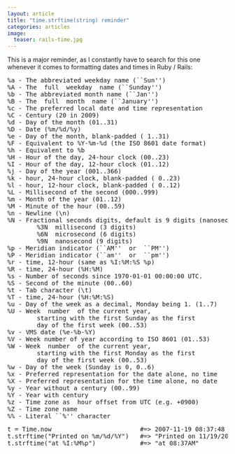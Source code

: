 ```yaml
---
layout: article
title: "time.strftime(string) reminder"
categories: articles
image:
  teaser: rails-time.jpg
---
```


This is a major reminder, as I constantly have to search for this one whenever it comes to formatting dates and times in Ruby / Rails:

<pre>%a - The abbreviated weekday name (``Sun'')
%A - The  full  weekday  name (``Sunday'')
%b - The abbreviated month name (``Jan'')
%B - The  full  month  name (``January'')
%c - The preferred local date and time representation
%C - Century (20 in 2009)
%d - Day of the month (01..31)
%D - Date (%m/%d/%y)
%e - Day of the month, blank-padded ( 1..31)
%F - Equivalent to %Y-%m-%d (the ISO 8601 date format)
%h - Equivalent to %b
%H - Hour of the day, 24-hour clock (00..23)
%I - Hour of the day, 12-hour clock (01..12)
%j - Day of the year (001..366)
%k - hour, 24-hour clock, blank-padded ( 0..23)
%l - hour, 12-hour clock, blank-padded ( 0..12)
%L - Millisecond of the second (000..999)
%m - Month of the year (01..12)
%M - Minute of the hour (00..59)
%n - Newline (\n)
%N - Fractional seconds digits, default is 9 digits (nanosecond)
        %3N  millisecond (3 digits)
        %6N  microsecond (6 digits)
        %9N  nanosecond (9 digits)
%p - Meridian indicator (``AM''  or  ``PM'')
%P - Meridian indicator (``am''  or  ``pm'')
%r - time, 12-hour (same as %I:%M:%S %p)
%R - time, 24-hour (%H:%M)
%s - Number of seconds since 1970-01-01 00:00:00 UTC.
%S - Second of the minute (00..60)
%t - Tab character (\t)
%T - time, 24-hour (%H:%M:%S)
%u - Day of the week as a decimal, Monday being 1. (1..7)
%U - Week  number  of the current year,
        starting with the first Sunday as the first
        day of the first week (00..53)
%v - VMS date (%e-%b-%Y)
%V - Week number of year according to ISO 8601 (01..53)
%W - Week  number  of the current year,
        starting with the first Monday as the first
        day of the first week (00..53)
%w - Day of the week (Sunday is 0, 0..6)
%x - Preferred representation for the date alone, no time
%X - Preferred representation for the time alone, no date
%y - Year without a century (00..99)
%Y - Year with century
%z - Time zone as  hour offset from UTC (e.g. +0900)
%Z - Time zone name
%% - Literal ``%'' character</pre>

<pre>t = Time.now                        #=> 2007-11-19 08:37:48 -0600
t.strftime("Printed on %m/%d/%Y")   #=> "Printed on 11/19/2007"
t.strftime("at %I:%M%p")            #=> "at 08:37AM"</pre>
